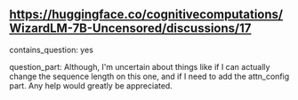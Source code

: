## https://huggingface.co/cognitivecomputations/WizardLM-7B-Uncensored/discussions/17

contains_question: yes

question_part: Although, I'm uncertain about things like if I can actually change the sequence length on this one, and if I need to add the attn_config part. Any help would greatly be appreciated.